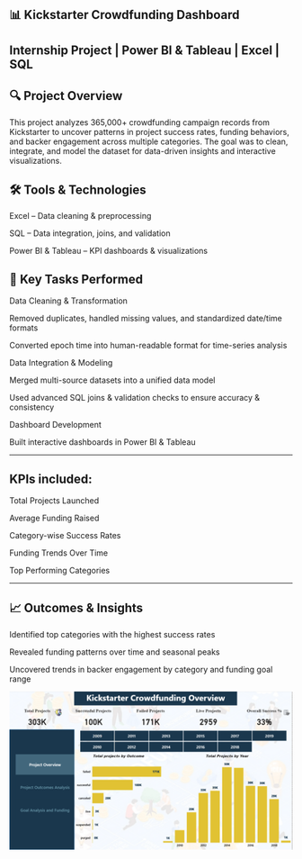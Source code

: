 **📊 Kickstarter Crowdfunding Dashboard**
----------------------------------------------------------------------------------------------------------------------------------------------------

**Internship Project | Power BI & Tableau | Excel | SQL**
----------------------------------------------------------------------------------------------------------------------------

**🔍 Project Overview**
----------------------------------------------------------------------------------------------------------------

This project analyzes 365,000+ crowdfunding campaign records from Kickstarter to uncover patterns in project success rates, funding behaviors, and backer engagement across multiple categories. The goal was to clean, integrate, and model the dataset for data-driven insights and interactive visualizations.

**🛠 Tools & Technologies**
-------------------------------------------------------------------------------------------------------------------------------

Excel – Data cleaning & preprocessing

SQL – Data integration, joins, and validation

Power BI & Tableau – KPI dashboards & visualizations

**📂 Key Tasks Performed**
----------------------------------------------------------------------------------------------------------------------------------------------------

Data Cleaning & Transformation

Removed duplicates, handled missing values, and standardized date/time formats

Converted epoch time into human-readable format for time-series analysis

Data Integration & Modeling

Merged multi-source datasets into a unified data model

Used advanced SQL joins & validation checks to ensure accuracy & consistency

Dashboard Development

Built interactive dashboards in Power BI & Tableau

----------------------------------------------------------------------------------------------------------------------------------------------------------

**KPIs included:**
--------------------------------------------------------------------------------------------------------------------------------------------------------

Total Projects Launched

Average Funding Raised

Category-wise Success Rates

Funding Trends Over Time

Top Performing Categories

-------------------------------------------------------------------------------------------------------------------------------------------

**📈 Outcomes & Insights**
-----------------------------------------------------------------------------------------------------------------------------------------------------------------

Identified top categories with the highest success rates

Revealed funding patterns over time and seasonal peaks

Uncovered trends in backer engagement by category and funding goal range

 ![Dashboard Screenshot](https://github.com/rubywilson771-ctrl/Kickstarter_crowdfunding_dashboard/blob/main/snapshot%20dashboard%201.png)

